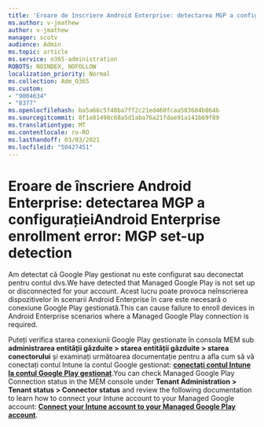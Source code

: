 ```yaml
---
title: 'Eroare de înscriere Android Enterprise: detectarea MGP a configurației'
ms.author: v-jmathew
author: v-jmathew
manager: scotv
audience: Admin
ms.topic: article
ms.service: o365-administration
ROBOTS: NOINDEX, NOFOLLOW
localization_priority: Normal
ms.collection: Adm_O365
ms.custom:
- "9004634"
- "8377"
ms.openlocfilehash: ba5a66c5f48ba7ff2c21ed460fcaa583684b864b
ms.sourcegitcommit: 0f1e81498c68a5d1aba76a21fdae91a141b69f89
ms.translationtype: MT
ms.contentlocale: ro-RO
ms.lasthandoff: 03/03/2021
ms.locfileid: "50427451"
---
```

# <a name="android-enterprise-enrollment-error-mgp-set-up-detection"></a><span data-ttu-id="03a74-102">Eroare de înscriere Android Enterprise: detectarea MGP a configurației</span><span class="sxs-lookup"><span data-stu-id="03a74-102">Android Enterprise enrollment error: MGP set-up detection</span></span>

<span data-ttu-id="03a74-103">Am detectat că Google Play gestionat nu este configurat sau deconectat pentru contul dvs.</span><span class="sxs-lookup"><span data-stu-id="03a74-103">We have detected that Managed Google Play is not set up or disconnected for your account.</span></span> <span data-ttu-id="03a74-104">Acest lucru poate provoca neînscrierea dispozitivelor în scenarii Android Enterprise în care este necesară o conexiune Google Play gestionată.</span><span class="sxs-lookup"><span data-stu-id="03a74-104">This can cause failure to enroll devices in Android Enterprise scenarios where a Managed Google Play connection is required.</span></span>

<span data-ttu-id="03a74-105">Puteți verifica starea conexiunii Google Play gestionate în consola MEM sub **administrarea entității găzduite > starea entității găzduite > starea conectorului** și examinați următoarea documentație pentru a afla cum să vă conectați contul Intune la contul Google gestionat: **[conectați contul Intune la contul Google Play gestionat](https://docs.microsoft.com/mem/intune/enrollment/connect-intune-android-enterprise)**.</span><span class="sxs-lookup"><span data-stu-id="03a74-105">You can check Managed Google Play Connection status in the MEM console under **Tenant Administration > Tenant status > Connector status** and review the following documentation to learn how to connect your Intune account to your Managed Google account: **[Connect your Intune account to your Managed Google Play account](https://docs.microsoft.com/mem/intune/enrollment/connect-intune-android-enterprise)**.</span></span>
